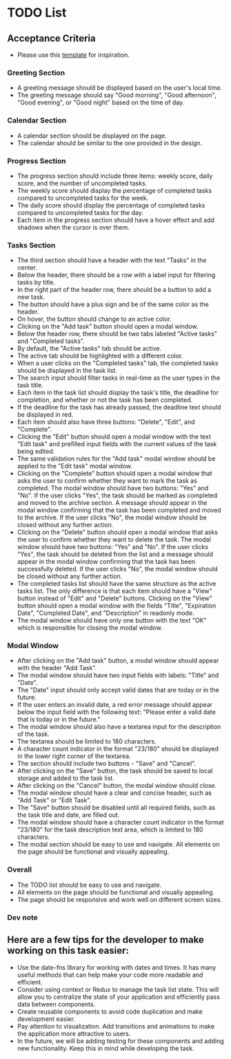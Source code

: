 # TODO List

## Acceptance Criteria

- Please use this [template] for inspiration.

### Greeting Section

- A greeting message should be displayed based on the user's local time.
- The greeting message should say "Good morning", "Good afternoon", "Good evening", or "Good night" based on the time of day.

### Calendar Section

- A calendar section should be displayed on the page.
- The calendar should be similar to the one provided in the design.

### Progress Section

- The progress section should include three items: weekly score, daily score, and the number of uncompleted tasks.
- The weekly score should display the percentage of completed tasks compared to uncompleted tasks for the week.
- The daily score should display the percentage of completed tasks compared to uncompleted tasks for the day.
- Each item in the progress section should have a hover effect and add shadows when the cursor is over them.

### Tasks Section

- The third section should have a header with the text "Tasks" in the center.
- Below the header, there should be a row with a label input for filtering tasks by title.
- In the right part of the header row, there should be a button to add a new task.
- The button should have a plus sign and be of the same color as the header.
- On hover, the button should change to an active color.
- Clicking on the "Add task" button should open a modal window.
- Below the header row, there should be two tabs labeled "Active tasks" and "Completed tasks".
- By default, the "Active tasks" tab should be active.
- The active tab should be highlighted with a different color.
- When a user clicks on the "Completed tasks" tab, the completed tasks should be displayed in the task list.
- The search input should filter tasks in real-time as the user types in the task title.
- Each item in the task list should display the task's title, the deadline for completion, and whether or not the task has been completed.
- If the deadline for the task has already passed, the deadline text should be displayed in red.
- Each item should also have three buttons: "Delete", "Edit", and "Complete".
- Clicking the "Edit" button should open a modal window with the text "Edit task" and prefilled input fields with the current values of the task being edited.
- The same validation rules for the "Add task" modal window should be applied to the "Edit task" modal window.
- Clicking on the "Complete" button should open a modal window that asks the user to confirm whether they want to mark the task as completed. The modal window should have two buttons: "Yes" and "No". If the user clicks "Yes", the task should be marked as completed and moved to the archive section. A message should appear in the modal window confirming that the task has been completed and moved to the archive. If the user clicks "No", the modal window should be closed without any further action.
- Clicking on the "Delete" button should open a modal window that asks the user to confirm whether they want to delete the task. The modal window should have two buttons: "Yes" and "No". If the user clicks "Yes", the task should be deleted from the list and a message should appear in the modal window confirming that the task has been successfully deleted. If the user clicks "No", the modal window should be closed without any further action.
- The completed tasks list should have the same structure as the active tasks list. The only difference is that each item should have a "View" button instead of "Edit" and "Delete" buttons. Clicking on the "View" button should open a modal window with the fields "Title", "Expiration Date", "Completed Date", and "Description" in readonly mode.
- The modal window should have only one button with the text "OK" which is responsible for closing the modal window.

### Modal Window

- After clicking on the "Add task" button, a modal window should appear with the header "Add Task".
- The modal window should have two input fields with labels: "Title" and "Date".
- The "Date" input should only accept valid dates that are today or in the future.
- If the user enters an invalid date, a red error message should appear below the input field with the following text: "Please enter a valid date that is today or in the future."
- The modal window should also have a textarea input for the description of the task.
- The textarea should be limited to 180 characters.
- A character count indicator in the format "23/180" should be displayed in the lower right corner of the textarea.
- The section should include two buttons - "Save" and "Cancel".
- After clicking on the "Save" button, the task should be saved to local storage and added to the task list.
- After clicking on the "Cancel" button, the modal window should close.
- The modal window should have a clear and concise header, such as "Add Task" or "Edit Task".
- The "Save" button should be disabled until all required fields, such as the task title and date, are filled out.
- The modal window should have a character count indicator in the format "23/180" for the task description text area, which is limited to 180 characters.
- The modal section should be easy to use and navigate. All elements on the page should be functional and visually appealing.

### Overall

- The TODO list should be easy to use and navigate.
- All elements on the page should be functional and visually appealing.
- The page should be responsive and work well on different screen sizes.

### Dev note

## Here are a few tips for the developer to make working on this task easier:

- Use the date-fns library for working with dates and times. It has many useful methods that can help make your code more readable and efficient.
- Consider using context or Redux to manage the task list state. This will allow you to centralize the state of your application and efficiently pass data between components.
- Create reusable components to avoid code duplication and make development easier.
- Pay attention to visualization. Add transitions and animations to make the application more attractive to users.
- In the future, we will be adding testing for these components and adding new functionality. Keep this in mind while developing the task.

[template]: <https://www.figma.com/community/file/1199461468787541244>